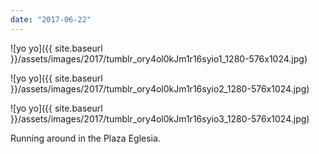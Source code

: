 ```yaml
---
date: "2017-06-22"
---
```


![yo yo]({{ site.baseurl }}/assets/images/2017/tumblr_ory4ol0kJm1r16syio1_1280-576x1024.jpg)

![yo yo]({{ site.baseurl }}/assets/images/2017/tumblr_ory4ol0kJm1r16syio2_1280-576x1024.jpg)

![yo yo]({{ site.baseurl }}/assets/images/2017/tumblr_ory4ol0kJm1r16syio3_1280-576x1024.jpg)

Running around in the Plaza Eglesia.
